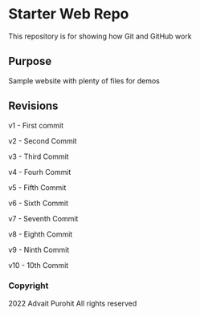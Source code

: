 # Starter Web Repo

This repository is for showing how Git and GitHub work

## Purpose

Sample website with plenty of files for demos


## Revisions
v1 - First commit

v2 - Second Commit

v3 - Third Commit

v4 - Fourh Commit

v5 - Fifth Commit

v6 - Sixth Commit

v7 - Seventh Commit

v8 - Eighth Commit

v9 - Ninth Commit

v10 - 10th Commit

### Copyright
2022 Advait Purohit All rights reserved
